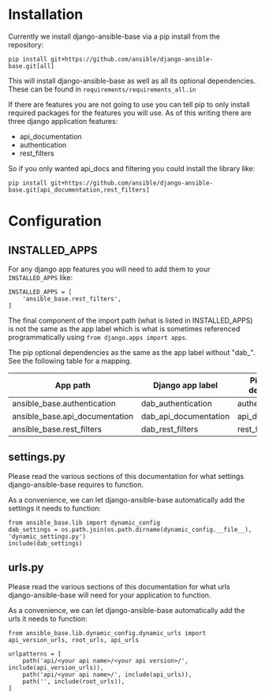 # Installation

Currently we install django-ansible-base via a pip install from the repository:
```
pip install git+https://github.com/ansible/django-ansible-base.git[all]
```

This will install django-ansible-base as well as all its optional dependencies.
These can be found in `requirements/requirements_all.in`

If there are features you are not going to use you can tell pip to only install required packages for the features you will use.
As of this writing there are three django application features:
  * api_documentation
  * authentication
  * rest_filters

So if you only wanted api_docs and filtering you could install the library like:
```
pip install git+https://github.com/ansible/django-ansible-base.git[api_documentation,rest_filters]
```

# Configuration

## INSTALLED_APPS
For any django app features you will need to add them to your `INSTALLED_APPS` like:
```
INSTALLED_APPS = [
    'ansible_base.rest_filters',
]
```

The final component of the import path (what is listed in INSTALLED_APPS) is not the
same as the app label which is what is sometimes referenced programmatically
using `from django.apps import apps`.

The pip optional dependencies as the same as the app label without "dab_".
See the following table for a mapping.

| App path                       | Django app label      | Pip optional dependency |
|--------------------------------|-----------------------|-------------------------|
| ansible_base.authentication    | dab_authentication    | authentication          |
| ansible_base.api_documentation | dab_api_documentation | api_documentation       |
| ansible_base.rest_filters      | dab_rest_filters      | rest_filters            |

## settings.py

Please read the various sections of this documentation for what settings django-ansible-base requires to function.

As a convenience, we can let django-ansible-base automatically add the settings it needs to function:
```
from ansible_base.lib import dynamic_config
dab_settings = os.path.join(os.path.dirname(dynamic_config.__file__), 'dynamic_settings.py')
include(dab_settings)
```

## urls.py

Please read the various sections of this documentation for what urls django-ansible-base will need for your application to function.

As a convenience, we can let django-ansible-base automatically add the urls it needs to function:
```
from ansible_base.lib.dynamic_config.dynamic_urls import api_version_urls, root_urls, api_urls

urlpatterns = [
    path('api/<your api name>/<your api version>/', include(api_version_urls)),
    path('api/<your api name>/', include(api_urls)),
    path('', include(root_urls)),
]
```
